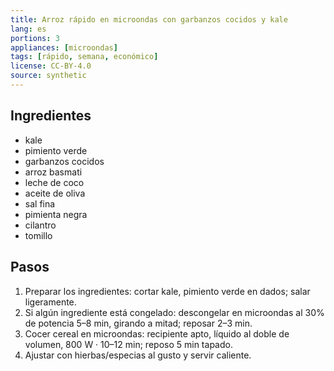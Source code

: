 ```yaml
---
title: Arroz rápido en microondas con garbanzos cocidos y kale
lang: es
portions: 3
appliances: [microondas]
tags: [rápido, semana, económico]
license: CC-BY-4.0
source: synthetic
---
```

## Ingredientes
- kale
- pimiento verde
- garbanzos cocidos
- arroz basmati
- leche de coco
- aceite de oliva
- sal fina
- pimienta negra
- cilantro
- tomillo

## Pasos
1. Preparar los ingredientes: cortar kale, pimiento verde en dados; salar ligeramente.
2. Si algún ingrediente está congelado: descongelar en microondas al 30% de potencia 5–8 min, girando a mitad; reposar 2–3 min.
3. Cocer cereal en microondas: recipiente apto, líquido al doble de volumen, 800 W · 10–12 min; reposo 5 min tapado.
4. Ajustar con hierbas/especias al gusto y servir caliente.
